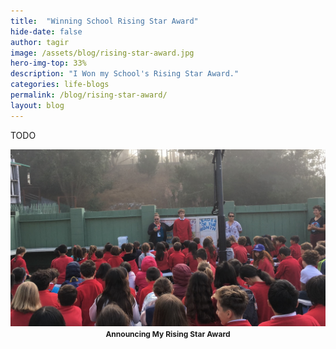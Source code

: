 ```yaml
---
title:  "Winning School Rising Star Award"
hide-date: false
author: tagir
image: /assets/blog/rising-star-award.jpg
hero-img-top: 33%
description: "I Won my School's Rising Star Award."
categories: life-blogs
permalink: /blog/rising-star-award/
layout: blog
---
```

TODO

<p align="center">
	<img src="/assets/blog/rising-star-award.jpg" alt="Rising Star Award" class="img-responsive">
	<strong><span style="font-size: 12px;">Announcing My Rising Star Award</span></strong>
</p>